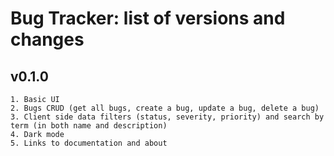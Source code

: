 # Bug Tracker: list of versions and changes

## v0.1.0

    1. Basic UI
    2. Bugs CRUD (get all bugs, create a bug, update a bug, delete a bug)
    3. Client side data filters (status, severity, priority) and search by term (in both name and description)
    4. Dark mode
    5. Links to documentation and about
